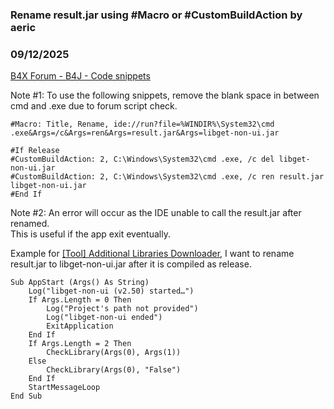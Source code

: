 ### Rename result.jar using #Macro or #CustomBuildAction by aeric
### 09/12/2025
[B4X Forum - B4J - Code snippets](https://www.b4x.com/android/forum/threads/168616/)

Note #1: To use the following snippets, remove the blank space in between cmd and .exe due to forum script check.  
  

```B4X
#Macro: Title, Rename, ide://run?file=%WINDIR%\System32\cmd .exe&Args=/c&Args=ren&Args=result.jar&Args=libget-non-ui.jar
```

  
  

```B4X
#If Release  
#CustomBuildAction: 2, C:\Windows\System32\cmd .exe, /c del libget-non-ui.jar  
#CustomBuildAction: 2, C:\Windows\System32\cmd .exe, /c ren result.jar libget-non-ui.jar  
#End If
```

  
  
Note #2: An error will occur as the IDE unable to call the result.jar after renamed.  
This is useful if the app exit eventually.  
  
Example for [[Tool] Additional Libraries Downloader](https://www.b4x.com/android/forum/threads/tool-additional-libraries-downloader.166880/), I want to rename result.jar to libget-non-ui.jar after it is compiled as release.  

```B4X
Sub AppStart (Args() As String)  
    Log("libget-non-ui (v2.50) started…")  
    If Args.Length = 0 Then  
        Log("Project's path not provided")  
        Log("libget-non-ui ended")  
        ExitApplication  
    End If  
    If Args.Length = 2 Then  
        CheckLibrary(Args(0), Args(1))  
    Else  
        CheckLibrary(Args(0), "False")  
    End If  
    StartMessageLoop  
End Sub
```